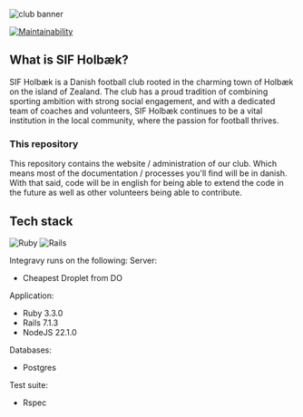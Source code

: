 ![club banner](https://github.com/NikoDyring/sif_holbaek/assets/9385903/c8ed3222-1055-4f9b-a50c-dcb13cf140b6)

[![Maintainability](https://api.codeclimate.com/v1/badges/25af46ea299daf24bb9a/maintainability)](https://codeclimate.com/github/NikoDyring/sif_holbaek/maintainability)


## What is SIF Holbæk?

SIF Holbæk is a Danish football club rooted in the charming town of Holbæk on the island of Zealand. The club has a proud tradition of combining sporting ambition with strong social engagement, and with a dedicated team of coaches and volunteers, SIF Holbæk continues to be a vital institution in the local community, where the passion for football thrives.

### This repository

This repository contains the website / administration of our club. Which means most of the documentation / processes you'll find will be in danish. With that said, code will be in english for being able to extend the code in the future as well as other volunteers being able to contribute.

## Tech stack

![Ruby](https://img.shields.io/badge/ruby-%23CC342D.svg?style=for-the-badge&logo=ruby&logoColor=white)
![Rails](https://img.shields.io/badge/rails-%23CC0000.svg?style=for-the-badge&logo=ruby-on-rails&logoColor=white)

Integravy runs on the following:
Server:
* Cheapest Droplet from DO

Application:

* Ruby 3.3.0
* Rails 7.1.3
* NodeJS 22.1.0

Databases:

* Postgres

Test suite:

* Rspec
